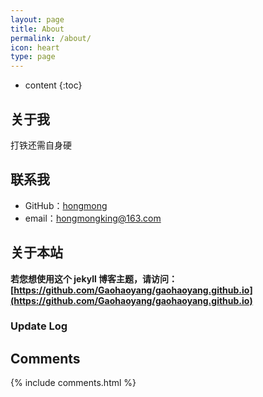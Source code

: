 ```yaml
---
layout: page
title: About
permalink: /about/
icon: heart
type: page
---
```


* content
{:toc}

## 关于我

打铁还需自身硬

## 联系我

* GitHub：[hongmong](https://github.com/hongmong)
* email：hongmongking@163.com

## 关于本站

**若您想使用这个 jekyll 博客主题，请访问：[https://github.com/Gaohaoyang/gaohaoyang.github.io](https://github.com/Gaohaoyang/gaohaoyang.github.io)**

### Update Log

## Comments

{% include comments.html %}

